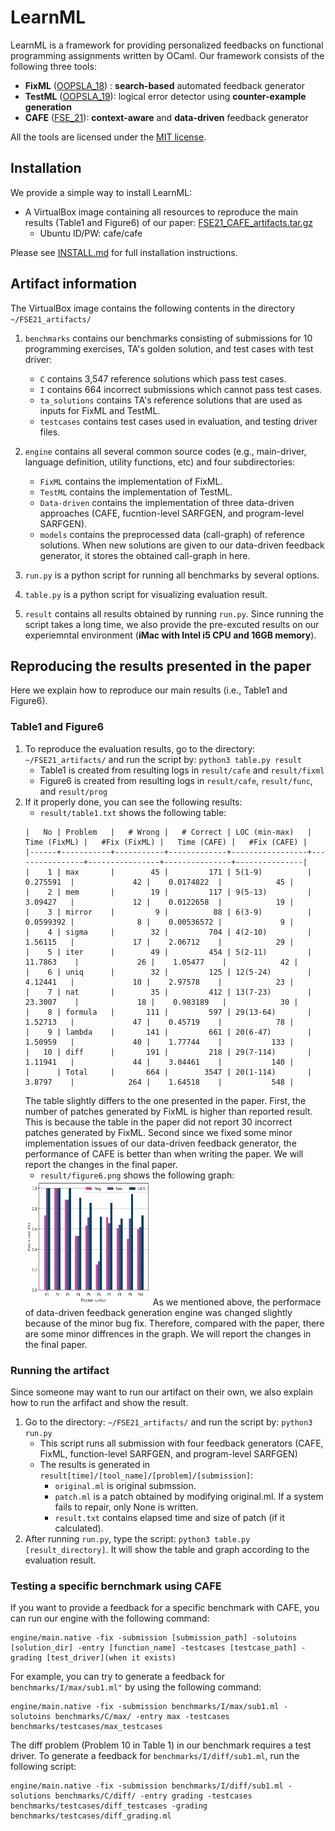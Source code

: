 # LearnML

LearnML is a framework for providing personalized feedbacks on functional programming assignments written by OCaml. Our framework consists of the following three tools:

* **FixML** ([OOPSLA_18](https://dl.acm.org/doi/10.1145/3276528)) : **search-based** automated feedback generator
* **TestML** ([OOPSLA_19](https://dl.acm.org/doi/10.1145/3360614)): logical error detector using **counter-example generation**
* **CAFE** ([FSE_21](TODO)): **context-aware** and **data-driven** feedback generator

All the tools are licensed under the [MIT license](LICENSE.txt).

## Installation
We provide a simple way to install LearnML:
* A VirtualBox image containing all resources to reproduce the main results (Table1 and Figure6) of our paper: [FSE21_CAFE_artifacts.tar.gz](TODO)
   * Ubuntu ID/PW: cafe/cafe
   
Please see [INSTALL.md](./INSTALL.md) for full installation instructions.

## Artifact information

The VirtualBox image contains the following contents in the directory `~/FSE21_artifacts/`
1. `benchmarks` contains our benchmarks consisting of submissions for 10 programming exercises, TA's golden solution, and test cases with test driver:
    * `C` contains 3,547 reference solutions which pass test cases.
    * `I` contains 664 incorrect submissions which cannot pass test cases.
    * `ta_solutions` contains TA's reference solutions that are used as inputs for FixML and TestML.
    * `testcases` contains test cases used in evaluation, and testing driver files.
 
2. `engine` contains all several common source codes (e.g., main-driver, language definition, utility functions, etc) and four subdirectories: 
    * `FixML` contains the implementation of FixML.
    * `TestML` contains the implementation of TestML.
    * `Data-driven` contains the implementation of three data-driven approaches (CAFE, fucntion-level SARFGEN, and program-level SARFGEN).
    * `models` contains the preprocessed data (call-graph) of reference solutions. When new solutions are given to our data-driven feedback generator, it stores the obtained call-graph in here.
    
3. `run.py` is a python script for running all benchmarks by several options.
4. `table.py` is a python script for visualizing evaluation result.
5. `result` contains all results obtained by running `run.py`. Since running the script takes a long time, we also provide the pre-excuted results on our experiemntal environment (**iMac with Intel i5 CPU and 16GB memory**).

## Reproducing the results presented in the paper
Here we explain how to reproduce our main results (i.e., Table1 and Figure6).

### Table1 and Figure6
1. To reproduce the evaluation results, go to the directory: `~/FSE21_artifacts/` and run the script by: ``` python3 table.py result ``` 
    * Table1 is created from resulting logs in `result/cafe` and `result/fixml`
    * Figure6 is created from  resulting logs in `result/cafe`, `result/func`, and `result/prog`
2. If it properly done, you can see the following results:
    * `result/table1.txt` shows the following table:
    ```
    |   No | Problem   |   # Wrong |   # Correct | LOC (min-max)   |   Time (FixML) |   #Fix (FixML) |   Time (CAFE) |   #Fix (CAFE) |
    |------+-----------+-----------+-------------+-----------------+----------------+----------------+---------------+---------------|
    |    1 | max       |        45 |         171 | 5(1-9)          |      0.275591  |             42 |    0.0174822  |            45 |
    |    2 | mem       |        19 |         117 | 9(5-13)         |      3.09427   |             12 |    0.0122658  |            19 |
    |    3 | mirror    |         9 |          88 | 6(3-9)          |      0.0599392 |              8 |    0.00536572 |             9 |
    |    4 | sigma     |        32 |         704 | 4(2-10)         |      1.56115   |             17 |    2.06712    |            29 |
    |    5 | iter      |        49 |         454 | 5(2-11)         |     11.7863    |             26 |    1.05477    |            42 |
    |    6 | uniq      |        32 |         125 | 12(5-24)        |      4.12441   |             10 |    2.97578    |            23 |
    |    7 | nat       |        35 |         412 | 13(7-23)        |     23.3007    |             18 |    0.983189   |            30 |
    |    8 | formula   |       111 |         597 | 29(13-64)       |      1.52713   |             47 |    0.45719    |            78 |
    |    9 | lambda    |       141 |         661 | 20(6-47)        |      1.50959   |             40 |    1.77744    |           133 |
    |   10 | diff      |       191 |         218 | 29(7-114)       |      1.11941   |             44 |    3.04461    |           140 |
    |      | Total     |       664 |        3547 | 20(1-114)       |      3.8797    |            264 |    1.64518    |           548 |
    ```
      The table slightly differs to the one presented in the paper. First, the number of patches generated by FixML is higher than reported result. This is because the table in the paper did not report 30 incorrect patches generated by FixML. Second since we fixed some minor implementation issues of our data-driven feedback generator, the performance of CAFE is better than when writing the paper. We will report the changes in the final paper.
    * `result/figure6.png` shows the following graph:
    <img src= "./result/figure6.png" width="200" height="200"> 
    As we mentioned above, the performace of data-driven feedback generation engine was changed slightly because of the minor bug fix. Therefore, compared with the paper, there are some minor diffrences in the graph. We will report the changes in the final paper.

### Running the artifact
Since someone may want to run our artifact on their own, we also explain how to run the arfifact and show the result. 
1. Go to the directory: `~/FSE21_artifacts/` and run the script by: ``` python3 run.py ```
    * This script runs all submission with four feedback generators (CAFE, FixML, function-level SARFGEN, and program-level SARFGEN)
    * The results is generated in `result[time]/[tool_name]/[problem]/[submission]`:
      * `original.ml` is original submssion.
      * `patch.ml` is a patch obtained by modifying original.ml. If a system fails to repair, only None is written.
      * `result.txt` contains elapsed time and size of patch (if it calculated).
2. After running `run.py`, type the script: ``` python3 table.py [result_directory] ```. It will show the table and graph according to the evaluation result.

### Testing a specific bernchmark using CAFE
If you want to provide a feedback for a specific benchmark with CAFE, you can run our engine with the following command:

```
engine/main.native -fix -submission [submission_path] -solutoins [solution_dir] -entry [function_name] -testcases [testcase_path] -grading [test_driver](when it exists)
```

For example, you can try to generate a feedback for `benchmarks/I/max/sub1.ml"` by using the following command:

```
engine/main.native -fix -submission benchmarks/I/max/sub1.ml -solutoins benchmarks/C/max/ -entry max -testcases benchmarks/testcases/max_testcases
```

The diff problem (Problem 10 in Table 1) in our benchmark requires a test driver. To generate a feedback for `benchmarks/I/diff/sub1.ml`, run the following script:

```
engine/main.native -fix -submission benchmarks/I/diff/sub1.ml -solutions benchmarks/C/diff/ -entry grading -testcases benchmarks/testcases/diff_testcases -grading benchmarks/testcases/diff_grading.ml
```
